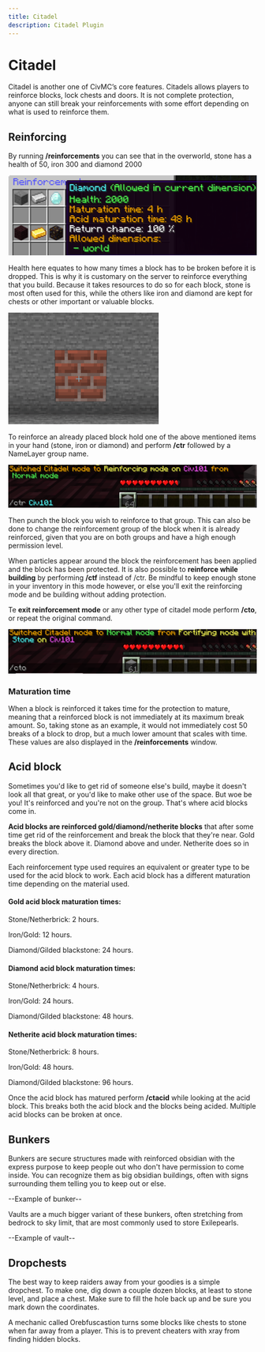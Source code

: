 ```yaml
---
title: Citadel
description: Citadel Plugin
---
```


# Citadel
Citadel is another one of CivMC’s core features. Citadels allows players to reinforce blocks, lock chests and doors. It is not complete protection, anyone can still break your reinforcements with some effort depending on what is used to reinforce them. 

## Reinforcing

By running **/reinforcements** you can see that in the overworld, stone has a health of 50, iron 300 and diamond 2000

![Reinforcements](./media/Reinforcements.png)


Health here equates to how many times a block has to be broken before it is dropped. This is why it is customary on the server to reinforce everything that you build. Because it takes resources to do so for each block, stone is most often used for this, while the others like iron and diamond are kept for chests or other important or valuable blocks.

![Breaking Reinforced block](./media/Blockbreak.gif)

To reinforce an already placed block hold one of the above mentioned items in your hand (stone, iron or diamond) and perform **/ctr** followed by a NameLayer group name.

![Turning on CTR](./media/CTR%20on.png)

Then punch the block you wish to reinforce to that group. This can also be done to change the reinforcement group of the block when it is already reinforced, given that you are on both groups and have a high enough permission level.

When particles appear around the block the reinforcement has been applied and the block has been protected. It is also possible to **reinforce while building** by performing **/ctf** instead of /ctr. Be mindful to keep enough stone in your inventory in this mode however, or else you'll exit the reinforcing mode and be building without adding protection.

Te **exit reinforcement mode** or any other type of citadel mode perform **/cto**, or repeat the original command.

![Turning off reinforcement mode](./media/CTO2.png)

### Maturation time

When a block is reinforced it takes time for the protection to mature, meaning that a reinforced block is not immediately at its maximum break amount. 
So, taking stone as an example, it would not immediately cost 50 breaks of a block to drop, but a much lower amount that scales with time. These values are also displayed in the **/reinforcements** window.

## Acid block

Sometimes you'd like to get rid of someone else's build, maybe it doesn't look all that great, or you'd like to make other use of the space. But woe be you! It's reinforced and you're not on the group. That's where acid blocks come in.

**Acid blocks are reinforced gold/diamond/netherite blocks** that after some time get rid of the reinforcement and break the block that they're near. Gold breaks the block above it. Diamond above and under. Netherite does so in every direction.

Each reinforcement type used requires an equivalent or greater type to be used for the acid block to work. Each acid block has a different maturation time depending on the material used.

#### Gold acid block maturation times:

Stone/Netherbrick: 2 hours.

Iron/Gold: 12 hours.

Diamond/Gilded blackstone: 24 hours.

#### Diamond acid block maturation times:

Stone/Netherbrick: 4 hours.

Iron/Gold: 24 hours.

Diamond/Gilded blackstone: 48 hours.

#### Netherite acid block maturation times:

Stone/Netherbrick: 8 hours.

Iron/Gold: 48 hours.

Diamond/Gilded blackstone: 96 hours.

Once the acid block has matured perform **/ctacid** while looking at the acid block. This breaks both the acid block and the blocks being acided. Multiple acid blocks can be broken at once.

## Bunkers

Bunkers are secure structures made with reinforced obsidian with the express purpose to keep people out who don't have permission to come inside. You can recognize them as big obsidian buildings, often with signs surrounding them telling you to keep out or else.

--Example of bunker--

Vaults are a much bigger variant of these bunkers, often stretching from bedrock to sky limit, that are most commonly used to store Exilepearls.

--Example of vault--

## Dropchests

The best way to keep raiders away from your goodies is a simple dropchest. To make one, dig down a couple dozen blocks, at least to stone level, and place a chest. Make sure to fill the hole back up and be sure you mark down the coordinates.

A mechanic called Orebfuscastion turns some blocks like chests to stone when far away from a player. This is to prevent cheaters with xray from finding hidden blocks. 
